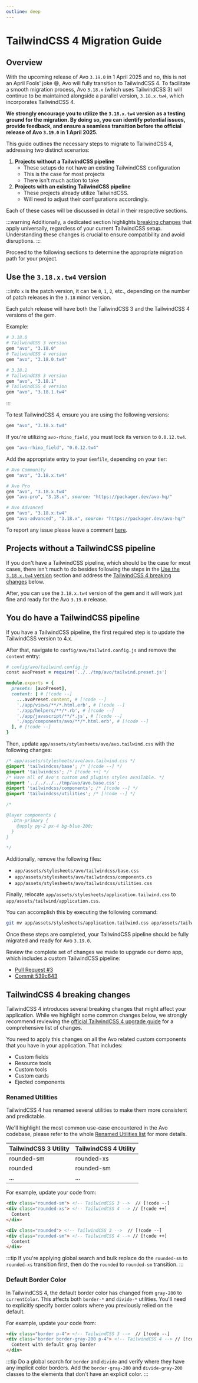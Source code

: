 ```yaml
---
outline: deep
---
```


# TailwindCSS 4 Migration Guide

## Overview
With the upcoming release of Avo `3.19.0` in 1 April 2025 and no, this is not an April Fools' joke 😄, Avo will fully transition to TailwindCSS 4. To facilitate a smooth migration process, Avo `3.18.x` (which uses TailwindCSS 3) will continue to be maintained alongside a parallel version, `3.18.x.tw4`, which incorporates TailwindCSS 4.

**We strongly encourage you to utilize the `3.18.x.tw4` version as a testing ground for the migration. By doing so, you can identify potential issues, provide feedback, and ensure a seamless transition before the official release of Avo `3.19.0` in 1 April 2025.**

This guide outlines the necessary steps to migrate to TailwindCSS 4, addressing two distinct scenarios:

1. **Projects without a TailwindCSS pipeline**
    - These setups do not have an existing TailwindCSS configuration
    - This is the case for most projects
    - There isn't much action to take
2. **Projects with an existing TailwindCSS pipeline**
    - These projects already utilize TailwindCSS.
    - Will need to adjust their configurations accordingly.

Each of these cases will be discussed in detail in their respective sections.

:::warning
Additionally, a dedicated section highlights [breaking changes](#tailwindcss-4-breaking-changes) that apply universally, regardless of your current TailwindCSS setup. Understanding these changes is crucial to ensure compatibility and avoid disruptions.
:::

Proceed to the following sections to determine the appropriate migration path for your project.

## Use the `3.18.x.tw4` version

:::info
`x` is the patch version, it can be `0`, `1`, `2`, etc., depending on the number of patch releases in the `3.18` minor version.

Each patch release will have both the TailwindCSS 3 and the TailwindCSS 4 versions of the gem.

Example:

```bash
# 3.18.0
# TailwindCSS 3 version
gem "avo", "3.18.0"
# TailwindCSS 4 version
gem "avo", "3.18.0.tw4"

# 3.18.1
# TailwindCSS 3 version
gem "avo", "3.18.1"
# TailwindCSS 4 version
gem "avo", "3.18.1.tw4"
```
:::

To test TailwindCSS 4, ensure you are using the following versions:

```bash
gem "avo", "3.18.x.tw4"
```

If you're utilizing `avo-rhino_field`, you must lock its version to `0.0.12.tw4`.

```ruby
gem "avo-rhino_field", "0.0.12.tw4"
```

Add the appropriate entry to your `Gemfile`, depending on your tier:
```ruby
# Avo Community
gem "avo", "3.18.x.tw4"

# Avo Pro
gem "avo", "3.18.x.tw4"
gem "avo-pro", "3.18.x", source: "https://packager.dev/avo-hq/"

# Avo Advanced
gem "avo", "3.18.x.tw4"
gem "avo-advanced", "3.18.x", source: "https://packager.dev/avo-hq/"
```

To report any issue please leave a comment [here](https://github.com/avo-hq/avo/pull/3632).

## Projects without a TailwindCSS pipeline

If you don't have a TailwindCSS pipeline, which should be the case for most cases, there isn't much to do besides following the steps in the [Use the `3.18.x.tw4` version](#use-the-3-18-x-tw4-version) section and address the [TailwindCSS 4 breaking changes](#tailwindcss-4-breaking-changes) below.

After, you can use the `3.18.x.tw4` version of the gem and it will work just fine and ready for the Avo `3.19.0` release.


## You do have a TailwindCSS pipeline

If you have a TailwindCSS pipeline, the first required step is to update the TailwindCSS version to 4.x.

After that, navigate to `config/avo/tailwind.config.js` and remove the `content` entry:

```ruby
# config/avo/tailwind.config.js
const avoPreset = require('../../tmp/avo/tailwind.preset.js')

module.exports = {
  presets: [avoPreset],
  content: [ # [!code --]
    ...avoPreset.content, # [!code --]
    './app/views/**/*.html.erb', # [!code --]
    './app/helpers/**/*.rb', # [!code --]
    './app/javascript/**/*.js', # [!code --]
    './app/components/avo/**/*.html.erb', # [!code --]
  ], # [!code --]
}
```

Then, update `app/assets/stylesheets/avo/avo.tailwind.css` with the following changes:

```css
/* app/assets/stylesheets/avo/avo.tailwind.css */
@import 'tailwindcss/base'; /* [!code --] */
@import 'tailwindcss'; /* [!code ++] */
/* Have all of Avo's custom and plugins styles available. */
@import '../../../../tmp/avo/avo.base.css';
@import 'tailwindcss/components'; /* [!code --] */
@import 'tailwindcss/utilities'; /* [!code --] */

/*

@layer components {
  .btn-primary {
    @apply py-2 px-4 bg-blue-200;
  }
}

*/
```

Additionally, remove the following files:

- `app/assets/stylesheets/avo/tailwindcss/base.css`
- `app/assets/stylesheets/avo/tailwindcss/components.cs`
- `app/assets/stylesheets/avo/tailwindcss/utilities.css`

Finally, relocate `app/assets/stylesheets/application.tailwind.css` to `app/assets/tailwind/application.css`.

You can accomplish this by executing the following command:

```bash
git mv app/assets/stylesheets/application.tailwind.css app/assets/tailwind/application.css
```

Once these steps are completed, your TailwindCSS pipeline should be fully migrated and ready for Avo `3.19.0`.

Review the complete set of changes we made to upgrade our demo app, which includes a custom TailwindCSS pipeline:

- [Pull Request #3](https://github.com/avo-hq/ticketing.avodemo.com/pull/3)
- [Commit 539c643](https://github.com/avo-hq/ticketing.avodemo.com/commit/539c64322f53fa2070a641303f5d289b7cb2e6a3)

## TailwindCSS 4 breaking changes

TailwindCSS 4 introduces several breaking changes that might affect your application. While we highlight some common changes below, we strongly recommend reviewing the [official TailwindCSS 4 upgrade guide](https://tailwindcss.com/docs/upgrade-guide) for a comprehensive list of changes.

You need to apply this changes on all the Avo related custom components that you have in your application. That includes:

- Custom fields
- Resource tools
- Custom tools
- Custom cards
- Ejected components

### Renamed Utilities

TailwindCSS 4 has renamed several utilities to make them more consistent and predictable.

We'll highlight the most common use-case encountered in the Avo codebase, please refer to the whole [Renamed Utilities list](https://tailwindcss.com/docs/upgrade-guide#renamed-utilities) for more details.

| TailwindCSS 3 Utility | TailwindCSS 4 Utility |
|------------|------------|
| rounded-sm | rounded-xs |
| rounded | rounded-sm |
| ... | ... |

For example, update your code from:

```html
<div class="rounded-sm"> <!-- TailwindCSS 3 -->  // [!code --]
<div class="rounded-xs"> <!-- TailwindCSS 4 --> // [!code ++]
  Content
</div>

<div class="rounded"> <!-- TailwindCSS 3 -->  // [!code --]
<div class="rounded-sm"> <!-- TailwindCSS 4 --> // [!code ++]
  Content
</div>
```

:::tip
If you're applying global search and bulk replace do the `rounded-sm` to `rounded-xs` transition first, then do the `rounded` to `rounded-sm` transition.
:::

### Default Border Color

In TailwindCSS 4, the default border color has changed from `gray-200` to `currentColor`. This affects both `border-*` and `divide-*` utilities. You'll need to explicitly specify border colors where you previously relied on the default.

For example, update your code from:

```html
<div class="border p-4"> <!-- TailwindCSS 3 -->  // [!code --]
<div class="border border-gray-200 p-4"> <!-- TailwindCSS 4 --> // [!code ++]
  Content with default gray border
</div>
```

:::tip
Do a global search for `border` and `divide` and verify where they have any implicit color borders. Add the `border-gray-200` and `divide-gray-200` classes to the elements that don't have an explicit color.
:::


